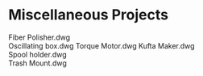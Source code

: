 # Miscellaneous Projects

Fiber Polisher.dwg	
Oscillating box.dwg	
Torque Motor.dwg
Kufta Maker.dwg		
Spool holder.dwg	
Trash Mount.dwg
